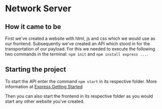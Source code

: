 # Network Server

## How it came to be

First we've created a website with html, js and css which we would use as our frontend. Subsequently we've created an API which stood in for the transportation of our payload. For this we needed to execute the following two commands in the terminal: `npm init` and `npm install express ...`.

## Starting the project

To start the API enter the command `npm start` in its respective folder.
More information at [Express Getting Started](https://expressjs.com/en/starter/installing.html)

Then you can also start the frontend in its respective folder as you would start any other website you've created.
